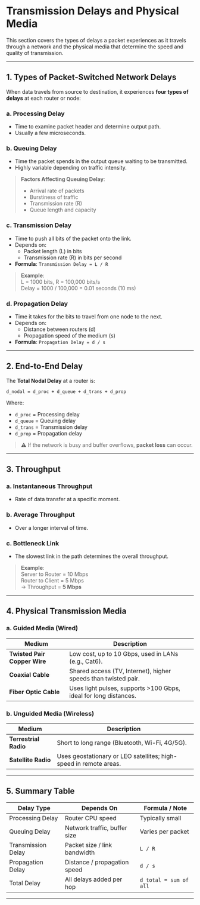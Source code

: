 # Transmission Delays and Physical Media

This section covers the types of delays a packet experiences as it travels through a network and the physical media that determine the speed and quality of transmission.

---

## 1. Types of Packet-Switched Network Delays

When data travels from source to destination, it experiences **four types of delays** at each router or node:

### a. Processing Delay
- Time to examine packet header and determine output path.
- Usually a few microseconds.

### b. Queuing Delay
- Time the packet spends in the output queue waiting to be transmitted.
- Highly variable depending on traffic intensity.

> **Factors Affecting Queuing Delay**:
> - Arrival rate of packets
> - Burstiness of traffic
> - Transmission rate (R)
> - Queue length and capacity

### c. Transmission Delay
- Time to push all bits of the packet onto the link.
- Depends on:
  - Packet length (L) in bits
  - Transmission rate (R) in bits per second  
- **Formula**: `Transmission Delay = L / R`

> **Example**:  
> L = 1000 bits, R = 100,000 bits/s  
> Delay = 1000 / 100,000 = 0.01 seconds (10 ms)

### d. Propagation Delay
- Time it takes for the bits to travel from one node to the next.
- Depends on:
  - Distance between routers (d)
  - Propagation speed of the medium (s)
- **Formula**: `Propagation Delay = d / s`

---

## 2. End-to-End Delay

The **Total Nodal Delay** at a router is:
```
d_nodal = d_proc + d_queue + d_trans + d_prop
```

Where:
- `d_proc` = Processing delay
- `d_queue` = Queuing delay
- `d_trans` = Transmission delay
- `d_prop` = Propagation delay

> ⚠️ If the network is busy and buffer overflows, **packet loss** can occur.

---

## 3. Throughput

### a. Instantaneous Throughput
- Rate of data transfer at a specific moment.

### b. Average Throughput
- Over a longer interval of time.

### c. Bottleneck Link
- The slowest link in the path determines the overall throughput.

> **Example**:  
> Server to Router = 10 Mbps  
> Router to Client = 5 Mbps  
> → Throughput = **5 Mbps**

---

## 4. Physical Transmission Media

### a. Guided Media (Wired)

| Medium          | Description |
|------------------|-------------|
| **Twisted Pair Copper Wire** | Low cost, up to 10 Gbps, used in LANs (e.g., Cat6). |
| **Coaxial Cable** | Shared access (TV, Internet), higher speeds than twisted pair. |
| **Fiber Optic Cable** | Uses light pulses, supports >100 Gbps, ideal for long distances. |

### b. Unguided Media (Wireless)

| Medium             | Description |
|--------------------|-------------|
| **Terrestrial Radio** | Short to long range (Bluetooth, Wi-Fi, 4G/5G). |
| **Satellite Radio** | Uses geostationary or LEO satellites; high-speed in remote areas. |

---

## 5. Summary Table

| Delay Type        | Depends On                          | Formula / Note |
|-------------------|-------------------------------------|----------------|
| Processing Delay  | Router CPU speed                    | Typically small |
| Queuing Delay     | Network traffic, buffer size        | Varies per packet |
| Transmission Delay| Packet size / link bandwidth        | `L / R` |
| Propagation Delay | Distance / propagation speed        | `d / s` |
| Total Delay       | All delays added per hop            | `d_total = sum of all` |

---
